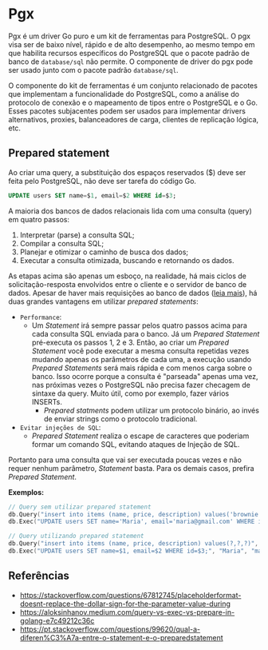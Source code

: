 # Pgx

Pgx é um driver Go puro e um kit de ferramentas para PostgreSQL. O pgx visa ser de baixo nível, rápido e de alto desempenho, ao mesmo tempo em que habilita recursos específicos do PostgreSQL que o pacote padrão de banco de `database/sql` não permite. O componente de driver do pgx pode ser usado junto com o pacote padrão `database/sql`.

O componente do kit de ferramentas é um conjunto relacionado de pacotes que implementam a funcionalidade do PostgreSQL, como a análise do protocolo de conexão e o mapeamento de tipos entre o PostgreSQL e o Go. Esses pacotes subjacentes podem ser usados ​​para implementar drivers alternativos, proxies, balanceadores de carga, clientes de replicação lógica, etc.

## Prepared statement

Ao criar uma query, a substituição dos espaços reservados ($) deve ser feita pelo PostgreSQL, não deve ser tarefa do código Go.

```sql
UPDATE users SET name=$1, email=$2 WHERE id=$3;
```

A maioria dos bancos de dados relacionais lida com uma consulta (query) em quatro passos:

1. Interpretar (parse) a consulta SQL;
1. Compilar a consulta SQL;
1. Planejar e otimizar o caminho de busca dos dados;
1. Executar a consulta otimizada, buscando e retornando os dados.

As etapas acima são apenas um esboço, na realidade, há mais ciclos de solicitação-resposta envolvidos entre o cliente e o servidor de banco de dados. Apesar de haver mais requisições ao banco de dados ([leia mais](https://aloksinhanov.medium.com/query-vs-exec-vs-prepare-in-golang-e7c49212c36c)), há duas grandes vantagens em utilizar _prepared statements_:

- `Performance`:
  - Um _Statement_ irá sempre passar pelos quatro passos acima para cada consulta SQL enviada para o banco. Já um _Prepared Statement_ pré-executa os passos 1, 2 e 3. Então, ao criar um _Prepared Statement_ você pode executar a mesma consulta repetidas vezes mudando apenas os parâmetros de cada uma, a execução usando _Prepared Statements_ será mais rápida e com menos carga sobre o banco. Isso ocorre porque a consulta é "parseada" apenas uma vez, nas próximas vezes o PostgreSQL não precisa fazer checagem de sintaxe da query. Muito útil, como por exemplo, fazer vários INSERTs.
    - _Prepared statments_ podem utilizar um protocolo binário, ao invés de enviar strings como o protocolo tradicional.
- `Evitar injeções de SQL`:
  - _Prepared Statement_ realiza o escape de caracteres que poderiam formar um comando SQL, evitando ataques de Injeção de SQL.

Portanto para uma consulta que vai ser executada poucas vezes e não requer nenhum parâmetro, _Statement_ basta. Para os demais casos, prefira _Prepared Statement_.

__Exemplos:__

```go
// Query sem utilizar prepared statement
db.Query("insert into items (name, price, description) values('brownie', 240, 'sizzling')")
db.Exec("UPDATE users SET name='Maria', email='maria@gmail.com' WHERE id=123;")

// Query utilizando prepared statement
db.Query("insert into items (name, price, description) values(?,?,?)", "brownie", 240, "sizzling")
db.Exec("UPDATE users SET name=$1, email=$2 WHERE id=$3;", "Maria", "maria@gmail.com", 123)
```

## Referências

- <https://stackoverflow.com/questions/67812745/placeholderformat-doesnt-replace-the-dollar-sign-for-the-parameter-value-during>
- <https://aloksinhanov.medium.com/query-vs-exec-vs-prepare-in-golang-e7c49212c36c>
- <https://pt.stackoverflow.com/questions/99620/qual-a-diferen%C3%A7a-entre-o-statement-e-o-preparedstatement>
